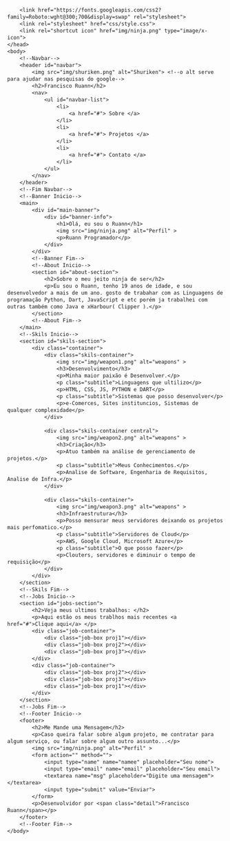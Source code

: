 <!DOCTYPE html>
<html lang="pt-br">
    <head>
        <meta charset="UTF-8">
        <meta name="viewport" content="width=device-width, initial-scale=1.0">
        <title>meu site</title>
        
        <link href="https://fonts.googleapis.com/css2?family=Roboto:wght@300;700&display=swap" rel="stylesheet">
        <link rel="stylesheet" href="css/style.css">
        <link rel="shortcut icon" href="img/ninja.png" type="image/x-icon">
    </head>
    <body>
        <!--Navbar-->
        <header id="navbar">
            <img src="img/shuriken.png" alt="Shuriken"> <!--o alt serve para ajudar nas pesquisas do google-->
            <h2>Francisco Ruann</h2>
            <nav>
                <ul id="navbar-list">
                    <li>
                        <a href="#"> Sobre </a>
                    </li>
                    <li>
                        <a href="#"> Projetos </a>
                    </li>
                    <li>
                        <a href="#"> Contato </a>
                    </li>
                </ul>
            </nav>
        </header>
        <!--Fim Navbar-->
        <!--Banner Inicio-->
        <main>
            <div id="main-banner">
                <div id="banner-info">
                    <h1>Olá, eu sou o Ruann</h1>
                    <img src="img/ninja.png" alt="Perfil" >
                    <p>Ruann Programador</p>
                </div>
            </div>
            <!--Banner Fim-->
            <!--About Inicio-->
            <section id="about-section">
                <h2>Sobre o meu jeito ninja de ser</h2>
                <p>Eu sou o Ruann, tenho 19 anos de idade, e sou desenvolvedor a mais de um ano. gosto de trabahar com as Linguagens de programação Python, Dart, JavaScript e etc porém ja trabalhei com outras também como Java e xHarbour( Clipper ).</p>
            </section>
            <!--About Fim-->
        </main>
        <!--Skils Inicio-->
        <section id="skils-section">
            <div class="container">
                <div class="skils-container">
                    <img src="img/weapon1.png" alt="weapons" >
                    <h3>Desenvolvimento</h3>
                    <p>Minha maior paixão é Desenvolver.</p>
                    <p class="subtitle">Linguagens que ultilizo</p>
                    <p>HTML, CSS, JS, PYTHON e DART</p>
                    <p class="subtitle">Sistemas que posso desenvolver</p>
                    <p>e-Comerces, Sites instituncios, Sistemas de qualquer complexidade</p>
                </div>

                <div class="skils-container central">
                    <img src="img/weapon2.png" alt="weapons" >
                    <h3>Criação</h3>
                    <p>Atuo também na análise de gerenciamento de projetos.</p>
                    <p class="subtitle">Meus Conhecimentos.</p>
                    <p>Analise de Software, Engenharia de Requisitos, Analise de Infra.</p>
                </div>

                <div class="skils-container">
                    <img src="img/weapon3.png" alt="weapons" >
                    <h3>Infraestrutura</h3>
                    <p>Posso mensurar meus servidores deixando os projetos mais perfomatico.</p>
                    <p class="subtitle">Servidores de Cloud</p>
                    <p>AWS, Google Cloud, Microsoft Azure</p>
                    <p class="subtitle">O que posso fazer</p>
                    <p>Clouters, servidores e diminuir o tempo de requisição</p>
                </div>
            </div>
        </section>
        <!--Skils Fim-->
        <!--Jobs Inicio-->
        <section id="jobs-section">
            <h2>Veja meus ultimos trabalhos: </h2>
            <p>Aqui estão os meus trablhos mais recentes <a href="#">Clique aqui</a> </p>
            <div class="job-container">
                <div class="job-box proj1"></div>
                <div class="job-box proj2"></div>
                <div class="job-box proj3"></div>
            </div>
            <div class="job-container">
                <div class="job-box proj2"></div>
                <div class="job-box proj3"></div>
                <div class="job-box proj1"></div>
            </div>
        </section>
        <!--Jobs Fim-->
        <!--Footer Inicio-->
        <footer>
            <h2>Me Mande uma Mensagem</h2>
            <p>Caso queira falar sobre algum projeto, me contratar para algum serviço, ou falar sobre algum outro assunto...</p>
            <img src="img/ninja.png" alt="Perfil" >
            <form action="" method="">
                <input type="name" name="namee" placeholder="Seu nome">
                <input type="email" name="email" placeholder="Seu email">
                <textarea name="msg" placeholder="Digite uma mensagem"></textarea>
                <input type="submit" value="Enviar">
            </form>
            <p>Desenvolvidor por <span class="detail">Francisco Ruann</span></p>
        </footer>
        <!--Footer Fim-->
    </body>
</html>